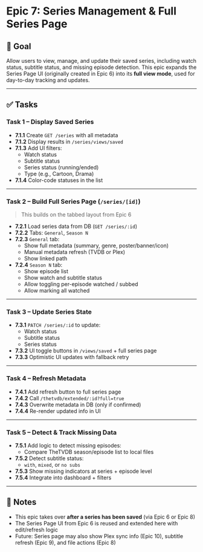 # Epic 7: Series Management & Full Series Page

## 🎯 Goal

Allow users to view, manage, and update their saved series, including watch status, subtitle status, and missing episode detection. This epic expands the Series Page UI (originally created in Epic 6) into its **full view mode**, used for day-to-day tracking and updates.

---

## ✅ Tasks

### **Task 1 – Display Saved Series**

-   **7.1.1** Create `GET /series` with all metadata
-   **7.1.2** Display results in `/series/views/saved`
-   **7.1.3** Add UI filters:
    -   Watch status
    -   Subtitle status
    -   Series status (running/ended)
    -   Type (e.g., Cartoon, Drama)
-   **7.1.4** Color-code statuses in the list

---

### **Task 2 – Build Full Series Page (`/series/[id]`)**

> This builds on the tabbed layout from Epic 6

-   **7.2.1** Load series data from DB (`GET /series/:id`)
-   **7.2.2** Tabs: `General`, `Season N`
-   **7.2.3** `General` tab:
    -   Show full metadata (summary, genre, poster/banner/icon)
    -   Manual metadata refresh (TVDB or Plex)
    -   Show linked path
-   **7.2.4** `Season N` tab:
    -   Show episode list
    -   Show watch and subtitle status
    -   Allow toggling per-episode watched / subbed
    -   Allow marking all watched

---

### **Task 3 – Update Series State**

-   **7.3.1** `PATCH /series/:id` to update:
    -   Watch status
    -   Subtitle status
    -   Series status
-   **7.3.2** UI toggle buttons in `/views/saved` + full series page
-   **7.3.3** Optimistic UI updates with fallback retry

---

### **Task 4 – Refresh Metadata**

-   **7.4.1** Add refresh button to full series page
-   **7.4.2** Call `/thetvdb/extended/:id?full=true`
-   **7.4.3** Overwrite metadata in DB (only if confirmed)
-   **7.4.4** Re-render updated info in UI

---

### **Task 5 – Detect & Track Missing Data**

-   **7.5.1** Add logic to detect missing episodes:
    -   Compare TheTVDB season/episode list to local files
-   **7.5.2** Detect subtitle status:
    -   `with`, `mixed`, or `no subs`
-   **7.5.3** Show missing indicators at series + episode level
-   **7.5.4** Integrate into dashboard + filters

---

## 📝 Notes

-   This epic takes over **after a series has been saved** (via Epic 6 or Epic 8)
-   The Series Page UI from Epic 6 is reused and extended here with edit/refresh logic
-   Future: Series page may also show Plex sync info (Epic 10), subtitle refresh (Epic 9), and file actions (Epic 8)

